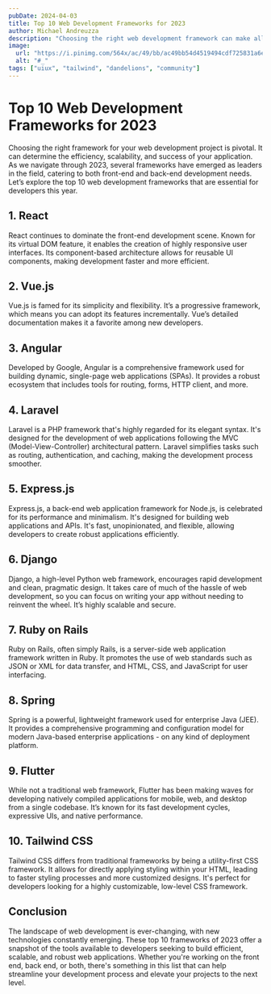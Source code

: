 ```yaml
---
pubDate: 2024-04-03
title: Top 10 Web Development Frameworks for 2023
author: Michael Andreuzza
description: "Choosing the right web development framework can make all the difference in your projects. In this post, we'll explore the top 10 frameworks for 2023, from React and Angular to Vue and Laravel. Whether you're a front-end or back-end developer, this guide has something for everyone."
image:
  url: "https://i.pinimg.com/564x/ac/49/bb/ac49bb54d4519494cdf725831a6e4870.jpg"
  alt: "#_"
tags: ["uiux", "tailwind", "dandelions", "community"]
---
```

# Top 10 Web Development Frameworks for 2023

Choosing the right framework for your web development project is pivotal. It can determine the efficiency, scalability, and success of your application. As we navigate through 2023, several frameworks have emerged as leaders in the field, catering to both front-end and back-end development needs. Let’s explore the top 10 web development frameworks that are essential for developers this year.

## 1. **React**

React continues to dominate the front-end development scene. Known for its virtual DOM feature, it enables the creation of highly responsive user interfaces. Its component-based architecture allows for reusable UI components, making development faster and more efficient.

## 2. **Vue.js**

Vue.js is famed for its simplicity and flexibility. It’s a progressive framework, which means you can adopt its features incrementally. Vue’s detailed documentation makes it a favorite among new developers.

## 3. **Angular**

Developed by Google, Angular is a comprehensive framework used for building dynamic, single-page web applications (SPAs). It provides a robust ecosystem that includes tools for routing, forms, HTTP client, and more.

## 4. **Laravel**

Laravel is a PHP framework that's highly regarded for its elegant syntax. It's designed for the development of web applications following the MVC (Model-View-Controller) architectural pattern. Laravel simplifies tasks such as routing, authentication, and caching, making the development process smoother.

## 5. **Express.js**

Express.js, a back-end web application framework for Node.js, is celebrated for its performance and minimalism. It's designed for building web applications and APIs. It's fast, unopinionated, and flexible, allowing developers to create robust applications efficiently.

## 6. **Django**

Django, a high-level Python web framework, encourages rapid development and clean, pragmatic design. It takes care of much of the hassle of web development, so you can focus on writing your app without needing to reinvent the wheel. It’s highly scalable and secure.

## 7. **Ruby on Rails**

Ruby on Rails, often simply Rails, is a server-side web application framework written in Ruby. It promotes the use of web standards such as JSON or XML for data transfer, and HTML, CSS, and JavaScript for user interfacing.

## 8. **Spring**

Spring is a powerful, lightweight framework used for enterprise Java (JEE). It provides a comprehensive programming and configuration model for modern Java-based enterprise applications - on any kind of deployment platform.

## 9. **Flutter**

While not a traditional web framework, Flutter has been making waves for developing natively compiled applications for mobile, web, and desktop from a single codebase. It’s known for its fast development cycles, expressive UIs, and native performance.

## 10. **Tailwind CSS**

Tailwind CSS differs from traditional frameworks by being a utility-first CSS framework. It allows for directly applying styling within your HTML, leading to faster styling processes and more customized designs. It's perfect for developers looking for a highly customizable, low-level CSS framework.

## Conclusion

The landscape of web development is ever-changing, with new technologies constantly emerging. These top 10 frameworks of 2023 offer a snapshot of the tools available to developers seeking to build efficient, scalable, and robust web applications. Whether you're working on the front end, back end, or both, there's something in this list that can help streamline your development process and elevate your projects to the next level.

